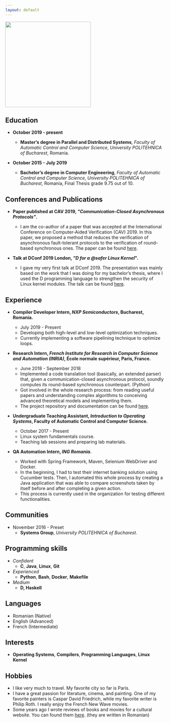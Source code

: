 ```yaml
---
layout: default
---
```


<img src="https://i.imgur.com/AQBSyjo.png" width="270" height="270"/>

## [](#header-2)Education

- **October 2019 - present**
  - **Master’s degree in Parallel and Distributed Systems**, _Faculty of Automatic Control and Computer Science_, _University POLITEHNICA of Bucharest_, Romania.

- **October 2015 - July 2019**
  - **Bachelor’s degree in Computer Engineering**, _Faculty of Automatic Control and Computer Science_, _University POLITEHNICA of Bucharest_, Romania, Final Thesis grade 9.75 out of 10.

## [](#header-2) Conferences and Publications
  - **Paper published at CAV 2019, _"Communication-Closed Asynchronous Protocols"_.**
    - I am the co-author of a paper that was accepted at the International Conference on Computer-Aided Verification (CAV) 2019. In this paper, we proposed a method that reduces the verification of asynchronous fault-tolerant protocols to the verification of round-based synchronous ones. The paper can be found [here](https://link.springer.com/chapter/10.1007/978-3-030-25543-5_20).

  - **Talk at DConf 2019 London, _"D for a @safer Linux Kernel_".**
    - I gave my very first talk at DConf 2019. The presentation was mainly based on the work that I was doing for my bachelor’s thesis, where I used the D programming language to strengthen the security of Linux kernel modules. The talk can be found [here](https://dconf.org/2019/talks/militaru.html).


## [](#header-2)Experience
  - **Compiler Developer Intern, _NXP Semiconductors_, Bucharest, Romania.**
    - July 2019 - Present
    - Developing both high-level and low-level optimization techniques.
    - Currently implementing a software pipelining technique to optimize loops.

  - **Research Intern, _French Institute for Research in Computer Science and Automation (INRIA)_, École normale supérieur, Paris, France.**
    - June 2018 - September 2018
    - Implemented a code translation tool (basically, an extended parser) that, given a communication-closed asynchronous protocol, soundly computes its round-based synchronous counterpart. (Python)
    - Got involved in the whole research process: from reading useful papers and understanding complex algorithms to conceiving advanced theoretical models and implementing them.
    - The project repository and documentation can be found [here](https://github.com/alexandrumc/async-to-sync-translation).

  - **Undergraduate Teaching Assistant, _Introduction to Operating Systems_, Faculty of Automatic Control and Computer Science.**
    - October 2017 - Present
    - Linux system fundamentals course.
    - Teaching lab sessions and preparing lab materials.

  - **QA Automation Intern, _ING Romania_.**
    - Worked with Spring Framework, Maven, Selenium WebDriver and Docker.
    - In the beginning, I had to test their internet banking solution using Cucumber tests. Then, I automated this whole process by creating a Java application that was able to compare screenshots taken by itself before and after completing a given action.
    - This process is currently used in the organization for testing different functionalities.

## [](#header-2)Communities
  - November 2016 - Preset
    - **Systems Group**, _University POLITEHNICA of Bucharest_.


##  [](#header-2)Programming skills
  - _Confident_
    - **C**, **Java**, **Linux**, **Git**
  - _Experienced_
    - **Python**, **Bash**, **Docker**, **Makefile**
  - _Medium_
    - **D, Haskell**

##   [](#header-2)Languages
  - Romanian (Native)
  - English  (Advanced)
  - French   (Intermediate)

##  [](#header-2)Interests
*   **Operating Systems**, **Compilers**, **Programming Languages**, **Linux Kernel**

##  [](#header-2)Hobbies
*   I like very much to travel. My favorite city so far is Paris.
*   I have a great passion for literature, cinema, and painting. One of my favorite painters is Caspar David Friedrich, while my favorite writer is Philip Roth. I really enjoy the French New Wave movies.
*   Some years ago I wrote reviews of books and movies for a cultural website. You can found them [here]((https://filme-carti.ro/author/alexandru/)). (they are written in Romanian)
